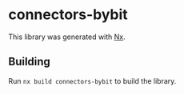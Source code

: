 # connectors-bybit

This library was generated with [Nx](https://nx.dev).

## Building

Run `nx build connectors-bybit` to build the library.
